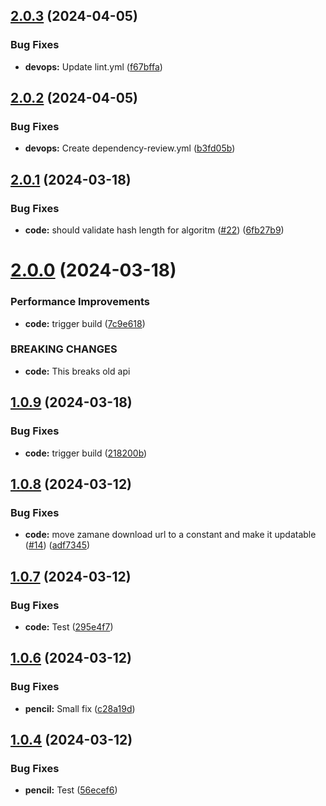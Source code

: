 ## [2.0.3](https://github.com/AppacYazilim/zamanejs/compare/v2.0.2...v2.0.3) (2024-04-05)


### Bug Fixes

* **devops:** Update lint.yml ([f67bffa](https://github.com/AppacYazilim/zamanejs/commit/f67bffa0c2265614992a10315af26f417d3222a3))

## [2.0.2](https://github.com/AppacYazilim/zamanejs/compare/v2.0.1...v2.0.2) (2024-04-05)


### Bug Fixes

* **devops:** Create dependency-review.yml ([b3fd05b](https://github.com/AppacYazilim/zamanejs/commit/b3fd05b1ca8f30c3cd15897d9de7f22045d9a8fa))

## [2.0.1](https://github.com/AppacYazilim/zamanejs/compare/v2.0.0...v2.0.1) (2024-03-18)


### Bug Fixes

* **code:** should validate hash length for algoritm ([#22](https://github.com/AppacYazilim/zamanejs/issues/22)) ([6fb27b9](https://github.com/AppacYazilim/zamanejs/commit/6fb27b9a2a66b9f2a19f1581126712aeb6e614ae))

# [2.0.0](https://github.com/AppacYazilim/zamanejs/compare/v1.0.9...v2.0.0) (2024-03-18)


### Performance Improvements

* **code:** trigger build ([7c9e618](https://github.com/AppacYazilim/zamanejs/commit/7c9e6186eea076ee9a3acaf340a3d59839d680d1))


### BREAKING CHANGES

* **code:** This breaks old api

## [1.0.9](https://github.com/AppacYazilim/zamanejs/compare/v1.0.8...v1.0.9) (2024-03-18)


### Bug Fixes

* **code:** trigger build ([218200b](https://github.com/AppacYazilim/zamanejs/commit/218200bb160c9a51afd1c9cc5c6577bc7787063f))

## [1.0.8](https://github.com/AppacYazilim/zamanejs/compare/v1.0.7...v1.0.8) (2024-03-12)


### Bug Fixes

* **code:** move zamane download url to a constant and make it updatable ([#14](https://github.com/AppacYazilim/zamanejs/issues/14)) ([adf7345](https://github.com/AppacYazilim/zamanejs/commit/adf73457541c11fcf0911e8157ae954149a533d7))

## [1.0.7](https://github.com/AppacYazilim/zamanejs/compare/v1.0.6...v1.0.7) (2024-03-12)


### Bug Fixes

* **code:** Test ([295e4f7](https://github.com/AppacYazilim/zamanejs/commit/295e4f740d4516b2e4c391c9c64a90cc60b808a1))

## [1.0.6](https://github.com/AppacYazilim/zamanejs/compare/v1.0.5...v1.0.6) (2024-03-12)


### Bug Fixes

* **pencil:** Small fix ([c28a19d](https://github.com/AppacYazilim/zamanejs/commit/c28a19dbe7ad1b1b2608fc63e25d3c19e973be78))

## [1.0.4](https://github.com/AppacYazilim/zamanejs/compare/v1.0.3...v1.0.4) (2024-03-12)


### Bug Fixes

* **pencil:** Test ([56ecef6](https://github.com/AppacYazilim/zamanejs/commit/56ecef6d38c5852439a9c3808a4599ee97a09b0a))
